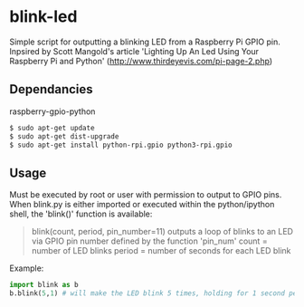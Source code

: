 blink-led
=========

Simple script for outputting a blinking LED from a Raspberry Pi GPIO pin. Inpsired by Scott Mangold's article 'Lighting Up An Led Using Your Raspberry Pi and Python' (http://www.thirdeyevis.com/pi-page-2.php)

Dependancies
------------
raspberry-gpio-python
```bash
$ sudo apt-get update
$ sudo apt-get dist-upgrade
$ sudo apt-get install python-rpi.gpio python3-rpi.gpio
```

Usage
-----
Must be executed by root or user with permission to output to GPIO pins.
When blink.py is either imported or executed within the python/ipython shell, the 'blink()' function is available:
>blink(count, period, pin_number=11)
>outputs a loop of blinks to an LED via GPIO pin number defined by the function 'pin_num'
>count = number of LED blinks
>period = number of seconds for each LED blink

Example:
```python
import blink as b
b.blink(5,1) # will make the LED blink 5 times, holding for 1 second per blink.
```
